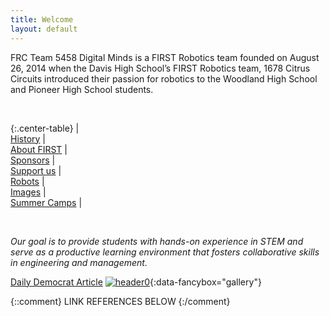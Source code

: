 ```yaml
---
title: Welcome
layout: default
---
```


FRC Team 5458 Digital Minds is a FIRST Robotics team founded on August 26, 2014 when the Davis High School’s FIRST Robotics team, 1678 Citrus Circuits introduced their passion for robotics to the Woodland High School and Pioneer High School students.

<br>

{:.center-table}
| [<i class="fa fa-history" style="font-size: 2rem;"></i><br>History][history] | [<i class="fas fa-shapes" style="font-size: 2rem;"></i><br>About FIRST][about-first] | [<i class="fas fa-hands-helping" style="font-size: 2rem;"></i><br>Sponsors][sponsors] | [<i class="fas fa-hand-holding-usd" style="font-size: 2rem;"></i><br>Support us][support] | [<i class="fas fa-robot" style="font-size: 2rem;"></i><br>Robots][robots] | [<i class="far fa-images" style="font-size: 2rem;"></i><br>Images][images] | [<i class="fa fa-cogs" aria-hidden="true" style="font-size: 2rem;"></i><br>Summer Camps][summercamps] |

<br>

*Our goal is to provide students with hands-on experience in STEM and serve as a productive learning environment that fosters collaborative skills in engineering and management.*

[Daily Democrat Article](https://www.dailydemocrat.com/2021/05/30/pioneer-robotics-team-reaches-international-semifinal/)
[![header0]][header0]{:data-fancybox="gallery"}

{::comment}
LINK REFERENCES BELOW
{:/comment}

[history]: /history/
[about-first]: /about-first/
[sponsors]: /sponsors/
[support]: /support/
[robots]: /robots/
[images]: /images/
[summercamps]: /summercamps/

[header0]: /images/header0.JPG
[header1]: /images/header1.JPG
